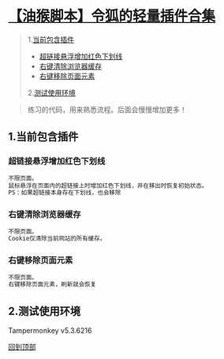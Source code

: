#  [【油猴脚本】令狐的轻量插件合集](https://github.com/linghu-zhe/my-plug.git)
> 1.[当前包含插件](#_1)
> 
>   - [超链接悬浮增加红色下划线](#_1_1)
>   - [右键清除浏览器缓存](#_1_2)
>   - [右键移除页面元素](#_1_3)
> 
> 2.[测试使用环境](#_2)

> 练习的代码，用来熟悉流程。后面会慢慢增加更多！

## <span id="_1">1.当前包含插件</span>

### <span id="_1_1">超链接悬浮增加红色下划线</span>
```bash
不限页面。
鼠标悬浮在页面内的超链接上时增加红色下划线，并在移出时恢复初始状态。
PS：如果超链接本身存在下划线，也会移除
```

### <span id="_1_2">右键清除浏览器缓存</span>
```bash
不限页面。
Cookie仅清除当前网站的所有缓存。
```

### <span id="_1_3">右键移除页面元素</span>
```bash
不限页面。
右键移除页面元素，刷新就会恢复
```

## <span id="_2">2.测试使用环境</span>
Tampermonkey v5.3.6216

[回到顶部](#top)
